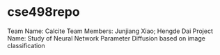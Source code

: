 # cse498repo
Team Name: Calcite
Team Members: Junjiang Xiao; Hengde Dai
Project Name: Study of Neural Network Parameter Diffusion based on image classification 